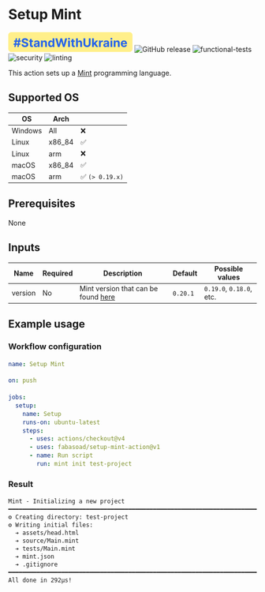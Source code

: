 # Setup Mint

[![Stand With Ukraine](https://raw.githubusercontent.com/vshymanskyy/StandWithUkraine/main/badges/StandWithUkraine.svg)](https://stand-with-ukraine.pp.ua)
![GitHub release](https://img.shields.io/github/v/release/fabasoad/setup-mint-action?include_prereleases)
![functional-tests](https://github.com/fabasoad/setup-mint-action/actions/workflows/functional-tests.yml/badge.svg)
![security](https://github.com/fabasoad/setup-mint-action/actions/workflows/security.yml/badge.svg)
![linting](https://github.com/fabasoad/setup-mint-action/actions/workflows/linting.yml/badge.svg)

This action sets up a [Mint](https://www.mint-lang.com/) programming language.

## Supported OS

<!-- prettier-ignore-start -->
| OS      | Arch   |                                 |
|---------|--------|---------------------------------|
| Windows | All    | :x:                             |
| Linux   | x86_84 | :white_check_mark:              |
| Linux   | arm    | :x:                             |
| macOS   | x86_84 | :white_check_mark:              |
| macOS   | arm    | :white_check_mark: `(> 0.19.x)` |
<!-- prettier-ignore-end -->

## Prerequisites

None

## Inputs

<!-- prettier-ignore-start -->
| Name    | Required | Description                                                                       | Default  | Possible values          |
|---------|----------|-----------------------------------------------------------------------------------|----------|--------------------------|
| version | No       | Mint version that can be found [here](https://github.com/mint-lang/mint/releases) | `0.20.1` | `0.19.0`, `0.18.0`, etc. |
<!-- prettier-ignore-end -->

## Example usage

### Workflow configuration

```yaml
name: Setup Mint

on: push

jobs:
  setup:
    name: Setup
    runs-on: ubuntu-latest
    steps:
      - uses: actions/checkout@v4
      - uses: fabasoad/setup-mint-action@v1
      - name: Run script
        run: mint init test-project
```

### Result

```text
Mint - Initializing a new project
━━━━━━━━━━━━━━━━━━━━━━━━━━━━━━━━━━━━━━━━━━━━━━━━━━━━━━━━━━━━━━━━━━━━━━━━━━━━━━━━
⚙ Creating directory: test-project
⚙ Writing initial files:
  ➔ assets/head.html
  ➔ source/Main.mint
  ➔ tests/Main.mint
  ➔ mint.json
  ➔ .gitignore
━━━━━━━━━━━━━━━━━━━━━━━━━━━━━━━━━━━━━━━━━━━━━━━━━━━━━━━━━━━━━━━━━━━━━━━━━━━━━━━━
All done in 292μs!
```
